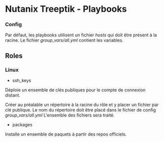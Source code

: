# Nutanix Treeptik - Playbooks

### Config 

Par défaut, les playbooks utilisent un fichier *hosts* qui doit être présent à la racine.
Le fichier *group_vars/all.yml* contient les variables. 

## Roles

### Linux

* ssh_keys 

Déploie un ensemble de clés publiques pour le compte de connexion distant.

Créer au préalable un répertoire à la racine du rôle et y placer un fichier par clé publique. 
Le nom du répertoire doit être placé dans le fichier de config *group_vars/all.yml*
L'ensemble des fichiers sera traité. 

* packages

Installe un ensemble de paquets à partir des repos officiels.
